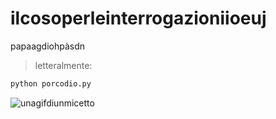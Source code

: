 # ilcosoperleinterrogazioniioeuj
papaagdiohpàsdn

> letteralmente:
```sh
python porcodio.py
```
![unagifdiunmicetto](https://media.giphy.com/media/efHwZH4DeN9ss/giphy.gif)
